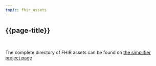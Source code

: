 ```yaml
---
topic: fhir_assets
---
```


## {{page-title}}

</br>

The complete directory of FHIR assets can be found on <a href="https://simplifier.net/NHSBookingandReferrals/~introduction" target="_blank">the simplifier project page</a>
